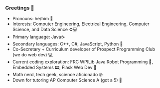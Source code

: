 ### Greetings 👋

- Pronouns: he/him 👦
- Interests: Computer Engineering, Electrical Engineering, Computer Science, and Data Science ⚙💻
- Primary language: Java☕
- Secondary languages: C++, C#, JavaScript, Python 🐍
- Co-Secretary + Curriculum developer of Prospect Programming Club (we do web dev) 💻
- Current coding exploration: FRC WPILib Java Robot Programming 🤖, Embedded Systems 📟, Flask Web Dev 🧪
- Math nerd, tech geek, science aficionado 🤓
- Down for tutoring AP Computer Science A (got a 5) 📕
